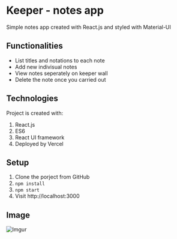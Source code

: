 # Keeper - notes app

Simple notes app created with React.js and styled with Material-UI

## Functionalities
* List titles and notations to each note 
* Add new indivisual notes
* View notes seperately on keeper wall
* Delete the note once you carried out

## Technologies
Project is created with:
1. React.js
2. ES6
3. React UI framework
4. Deployed by Vercel

## Setup
1. Clone the porject from GitHub
2. `npm install`
3. `npm start`
4. Visit http://localhost:3000

## Image
![Imgur](https://i.imgur.com/23dDa16.png)